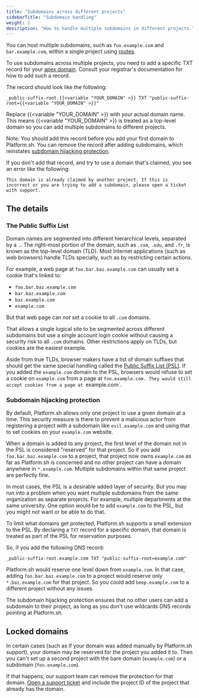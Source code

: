```yaml
---
title: "Subdomains across different projects"
sidebarTitle: "Subdomain handling"
weight: 2
description: "How to handle multiple subdomains in different projects."
---
```


You can host multiple subdomains, such as `foo.example.com` and `bar.example.com`,
within a single project using [routes](../../define-routes/_index.md).

To use subdomains across multiple projects, you need to add a specific TXT record for your [apex domain](dns.md#what-is-an-apex-domain).
Consult your registrar's documentation for how to add such a record.

The record should look like the following:

```text
_public-suffix-root.{{<variable "YOUR_DOMAIN" >}} TXT "public-suffix-root={{<variable "YOUR_DOMAIN" >}}"
```

Replace {{<variable "YOUR_DOMAIN" >}} with your actual domain name.
This means {{<variable "YOUR_DOMAIN" >}} is treated as a top-level domain
so you can add multiple subdomains to different projects.

Note: You should add this record before you add your first domain to Platform.sh.
You can remove the record after adding subdomains, which reinstates [subdomain hijacking protection](#subdomain-hijacking-protection).

If you don't add that record, and try to use a domain that's claimed, you see an error like the following:

```text
This domain is already claimed by another project. If this is incorrect or you are trying to add a subdomain, please open a ticket with support.
```

## The details

### The Public Suffix List

Domain names are segmented into different hierarchical levels, separated by a `.`.
The right-most portion of the domain, such as `.com`, `.edu`, and `.fr`,
is known as the top-level domain (TLD).
Most Internet applications (such as web browsers) handle TLDs specially, such as by restricting certain actions.

For example, a web page at `foo.bar.baz.example.com` can usually set a cookie that's linked to:

* `foo.bar.baz.example.com`
* `bar.baz.example.com`
* `baz.example.com`
* `example.com`

But that web page can *not* set a cookie to all `.com` domains.

That allows a single logical site to be segmented across different subdomains but use a single account login cookie without causing a security risk to all `.com` domains.
Other restrictions apply on TLDs, but cookies are the easiest example.

Aside from true TLDs, browser makers have a list of domain suffixes that should get the same special handling
called the [Public Suffix List (PSL)](https://publicsuffix.org/).
If you added the `example.com` domain to the PSL,
browsers would refuse to set a cookie on `example.com` from a page at `foo.example.com.
They would still accept cookies from a page at `example.com`.

### Subdomain hijacking protection

By default, Platform.sh allows only one project to use a given domain at a time.
This security measure is there to prevent a malicious actor from registering a project with a subdomain like `evil.example.com`
and using that to set cookies on your `example.com` website.

When a domain is added to any project, the first level of the domain not in the PSL is considered "reserved" for that project.
So if you add `foo.bar.baz.example.com` to a project,
that project now owns `example.com` as far as Platform.sh is concerned
and no other project can have a domain anywhere in `*.example.com`.
Multiple subdomains within that same project are perfectly fine.

In most cases, the PSL is a desirable added layer of security.
But you may run into a problem when you want multiple subdomains from the same organization as separate projects.
For example, multiple departments at the same university.
One option would be to add `example.com` to the PSL, but you might not want or be able to do that.

To limit what domains get protected, Platform.sh supports a small extension to the PSL.
By declaring a `TXT` record for a specific domain, that domain is treated as part of the PSL for reservation purposes.

So, if you add the following DNS record:

```text
_public-suffix-root.example.com TXT "public-suffix-root=example.com"
```

Platform.sh would reserve one level down from `example.com`.
In that case, adding `foo.bar.baz.example.com` to a project would reserve only `*.baz.example.com` for that project.
So you could add `beep.example.com` to a different project without any issues.

The subdomain hijacking protection ensures that no other users can add a subdomain to their project, as long as you don't use wildcards DNS records pointing at Platform.sh.

## Locked domains

In certain cases (such as if your domain was added manually by Platform.sh support),
your domain may be reserved for the project you added it to.
Then you can't set up a second project with the bare domain (`example.com`) or a subdomain (`foo.example.com`).

If that happens, our support team can remove the protection for that domain.
[Open a support ticket](../../overview/get-support.md) and include the project ID of the project that already has the domain.